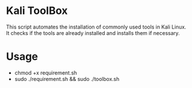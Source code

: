 # Kali ToolBox
 This script automates the installation of commonly used tools in Kali Linux. It checks if the tools are already installed and installs them if necessary.

# Usage

- chmod +x requirement.sh
- sudo ./requirement.sh && sudo ./toolbox.sh
